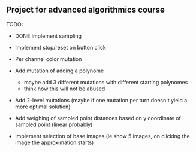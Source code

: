 ## Project for advanced algorithmics course

TODO:

- DONE Implement sampling 

- Implement stop/reset on button click

- Per channel color mutation

- Add mutation of adding a polynome
    * maybe add 3 different mutations with different starting polynomes
    * think how this will not be abused

- Add 2-level mutations (maybe if one mutation per turn doesn't yield a more optimal solution)

- Add weighing of sampled point distances based on y coordinate of sampled point (linear probably)

- Implement selection of base images (ie show 5 images, on clicking the image the approximation starts)